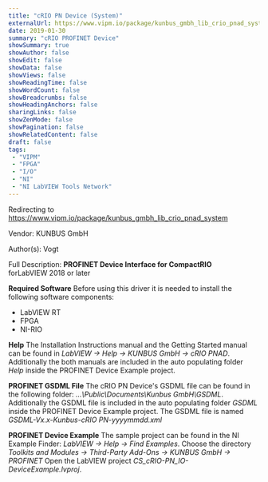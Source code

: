 ```yaml
---
title: "cRIO PN Device (System)"
externalUrl: https://www.vipm.io/package/kunbus_gmbh_lib_crio_pnad_system
date: 2019-01-30
summary: "cRIO PROFINET Device"
showSummary: true
showAuthor: false
showEdit: false
showData: false
showViews: false
showReadingTime: false
showWordCount: false
showBreadcrumbs: false
showHeadingAnchors: false
sharingLinks: false
showZenMode: false
showPagination: false
showRelatedContent: false
draft: false
tags:
 - "VIPM"
 - "FPGA"
 - "I/O"
 - "NI"
 - "NI LabVIEW Tools Network"
---
```


Redirecting to https://www.vipm.io/package/kunbus_gmbh_lib_crio_pnad_system

Vendor: KUNBUS GmbH

Author(s): Vogt
 
Full Description:
**PROFINET Device Interface for CompactRIO**  
forLabVIEW 2018 or later

**Required Software**
Before using this driver it is needed to install the following software components:
   - LabVIEW RT
   - FPGA
   - NI-RIO

**Help**
The Installation Instructions manual and the Getting Started manual can be found in *LabVIEW -> Help -> KUNBUS GmbH -> cRIO PNAD*.
Additionally the both manuals are included in the auto populating folder *Help* inside the PROFINET Device Example project.

**PROFINET GSDML File**
The cRIO PN Device's GSDML file can be found in the following folder: *...\\Public\\Documents\\Kunbus GmbH\\GSDML*. 
Additionally the GSDML file is included in the auto populating folder *GSDML* inside the PROFINET Device Example project.
The GSDML file is named *GSDML-Vx.x-Kunbus-cRIO PN-yyyymmdd.xml*

**PROFINET Device Example**
The sample project can be found in the NI Example Finder:  *LabVIEW -> Help -> Find Examples*.
Choose the directory *Toolkits and Modules -> Third-Party Add-Ons -> KUNBUS GmbH -> PROFINET*
Open the LabVIEW project *CS_cRIO-PN_IO-DeviceExample.lvproj*.